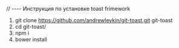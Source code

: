 // ---- Инструкция по установке toast frimework

1. git clone https://github.com/andrewleykin/git-toast.git git-toast
2. cd git-toast/
3. npm i
4. bower install